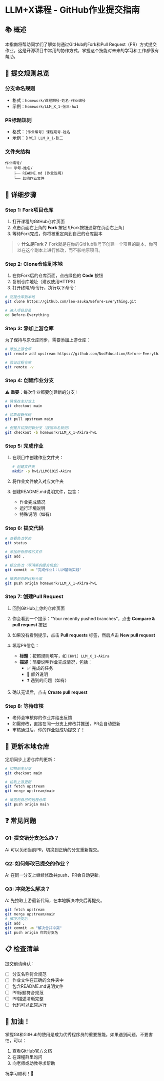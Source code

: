 # LLM+X课程 - GitHub作业提交指南

## 📚 概述

本指南将帮助同学们了解如何通过GitHub的Fork和Pull Request（PR）方式提交作业。这是开源项目中常用的协作方式，掌握这个技能对未来的学习和工作都很有帮助。

## 🎯 提交规则总览

### 分支命名规则
- 格式：`homework/课程期号-姓名-作业编号`
- 示例：`homework/LLM_X_1-张三-hw1`

### PR标题规则
- 格式：`[作业编号] 课程期号-姓名`
- 示例：`[HW1] LLM_X_1-张三`

### 文件夹结构
```
作业编号/
└── 学号-姓名/
    ├── README.md (作业说明)
    └── 其他作业文件
```

## 📝 详细步骤

### Step 1: Fork项目仓库

1. 打开课程的GitHub仓库页面
2. 点击页面右上角的 **Fork** 按钮
   ![Fork按钮通常在页面右上角]
3. 等待Fork完成，你将被重定向到自己的仓库副本

> 💡 **什么是Fork？** Fork就是在你的GitHub账号下创建一个项目的副本，你可以在这个副本上进行修改，而不影响原项目。

### Step 2: Clone仓库到本地

1. 在你Fork后的仓库页面，点击绿色的 **Code** 按钮
2. 复制仓库地址（建议使用HTTPS）
3. 打开终端/命令行，执行以下命令：

```bash
# 克隆仓库到本地
git clone https://github.com/leo-asuka/Before-Everything.git

# 进入项目目录
cd Before-Everything
```

### Step 3: 添加上游仓库

为了保持与原仓库同步，需要添加上游仓库：

```bash
# 添加上游仓库
git remote add upstream https://github.com/NodEducation/Before-Everything.git

# 验证远程仓库
git remote -v
```

### Step 4: 创建作业分支

⚠️ **重要**：每次作业都要创建新的分支！

```bash
# 确保在主分支上
git checkout main

# 拉取最新代码
git pull upstream main

# 创建并切换到新分支（按照命名规则）
git checkout -b homework/LLM_X_1-Akira-hw1
```

### Step 5: 完成作业

1. 在项目中创建作业文件夹：
   ```bash
   # 创建文件夹
   mkdir -p hw1/LLM01015-Akira
   ```

2. 将作业文件放入对应文件夹
3. 创建README.md说明文件，包含：
   - 作业完成情况
   - 运行环境说明
   - 特殊说明（如有）

### Step 6: 提交代码

```bash
# 查看修改状态
git status

# 添加所有修改的文件
git add .

# 提交修改（写清晰的提交信息）
git commit -m "完成作业1：LLM基础实践"

# 推送到你的远程仓库
git push origin homework/LLM_X_1-Akira-hw1
```

### Step 7: 创建Pull Request

1. 回到GitHub上你的仓库页面
2. 你会看到一个提示："Your recently pushed branches"，点击 **Compare & pull request** 按钮
3. 如果没有看到提示，点击 **Pull requests** 标签，然后点击 **New pull request**
4. 填写PR信息：
   - **标题**：按照规则填写，如 `[HW1] LLM_X_1-Akira`
   - **描述**：简要说明作业完成情况，包括：
     - ✅ 完成的任务
     - 📝 额外说明
     - ❓ 遇到的问题（如有）

5. 确认无误后，点击 **Create pull request**

### Step 8: 等待审核

- 老师会审核你的作业并给出反馈
- 如需修改，直接在同一分支上修改并推送，PR会自动更新
- 审核通过后，你的作业就成功提交了！

## 🔄 更新本地仓库

定期同步上游仓库的更新：

```bash
# 切换到主分支
git checkout main

# 拉取上游更新
git fetch upstream
git merge upstream/main

# 推送到自己的远程仓库
git push origin main
```

## ❓ 常见问题

### Q1: 提交错分支怎么办？
A: 可以关闭当前PR，切换到正确的分支重新提交。

### Q2: 如何修改已提交的作业？
A: 在同一分支上继续修改并push，PR会自动更新。

### Q3: 冲突怎么解决？
A: 先拉取上游最新代码，在本地解决冲突后再提交。

```bash
git fetch upstream
git merge upstream/main
# 解决冲突后
git add .
git commit -m "解决合并冲突"
git push origin 你的分支名
```

## 📋 检查清单

提交前请确认：
- [ ] 分支名称符合规范
- [ ] 作业文件在正确的文件夹中
- [ ] 包含README.md说明文件
- [ ] PR标题符合规范
- [ ] PR描述清晰完整
- [ ] 代码可以正常运行

## 💪 加油！

掌握Git和GitHub的使用是成为优秀程序员的重要技能。如果遇到问题，不要害怕，可以：
1. 查看GitHub官方文档
2. 在课程群里询问
3. 向老师或助教寻求帮助

祝学习顺利！🎉